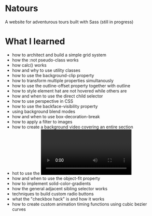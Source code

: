 # Natours
A website for adventurous tours built with Sass (still in progress)

# What I learned
* how to architect and build a simple grid system
* how the :not pseudo-class works
* how calc() works 
* how and why to use utility classes
* how to use the background-clip property
* how to transform multiple properties simultanously
* how to use the outline-offset property together with outline
* how to style element hat are not hovered while others are
* how and when to use the direct child selector
* how to use perspective in CSS
* how to use the backface-visibility property
* using background blend modes
* how and when to use box-decoration-break
* how to apply a filter to images
* how to create a background video covering an entire section
* hot to use the <video> HTML element
* how and when to use the object-fit property
* how to implement solid-color-gradients
* how the general adjacent sibling selector works 
* techniques to build custom radio buttons
* what the "checkbox hack" is and how it works
* how to create custom animation timing functions using cubic bezier curves



